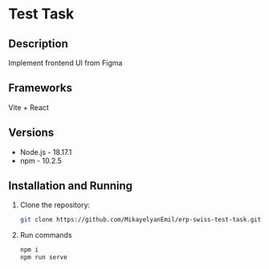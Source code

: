 # Test Task

## Description
Implement frontend UI from Figma

## Frameworks
Vite + React

## Versions
- Node.js - 18.17.1
- npm - 10.2.5

## Installation and Running
1. Clone the repository:
   ```sh
   git clone https://github.com/MikayelyanEmil/erp-swiss-test-task.git

2. Run commands
   ```sh
   npm i
   npm run serve

